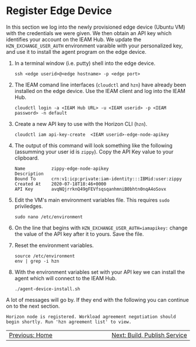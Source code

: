 # Register Edge Device

In this section we log into the newly provisioned edge device (Ubuntu VM) with the credentials 
we were given.  We then obtain an API key which identifies your account on the IEAM Hub. We 
update the `HZN_EXCHANGE_USER_AUTH` environment varaible with your personalized key, and use 
it to install the agent program on the edge device.

1. In a terminal window (i.e. putty) shell into the edge device.  
   ```
   ssh <edge userid>@<edge hostname> -p <edge port>

   ```

2. The IEAM comand line interfaces (`cloudctl` and `hzn`) have already been installed on the edge device.  Use the IEAM client and log into the IEAM Hub.   
   ```
   cloudctl login -a <IEAM Hub URL> -u <IEAM userid> -p <IEAM password> -n default

   ```

3. Create a new API key to use with the Horizon CLI (`hzn`).   
   ```
   cloudctl iam api-key-create  <IEAM userid>-edge-node-apikey 

   ```  

4. The output of this command will look something like the following (assumming your user id is `zippy`).  Copy the API Key value to your clipboard. 

   ```
   Name          zippy-edge-node-apikey
   Description
   Bound To      crn:v1:icp:private:iam-identity:::IBMid:user:zippy
   Created At    2020-07-18T18:46+0000
   API Key       avqNQjrrknQ49gFEVfsqsqanhmniB0bhtn0nqA4oSovx
   ```

5. Edit the VM's main environment variables file.  This requires `sudo` priviledges. 

   ```
   sudo nano /etc/environment

   ```

6. On the line that begins with `HZN_EXCHANGE_USER_AUTH=iamapikey:` change the value of the API key after it to yours.  Save the file.  

7. Reset the environment variables.   

   ```
   source /etc/environment
   env | grep -i hzn

   ```

8. With the environment variables set with your API key we can install the agent which will connect to the IEAM Hub.  

   ```
   ./agent-device-install.sh 

   ```

A lot of messages will go by.  If they end with the following you can continue on to the next section.  

   ```
   Horizon node is registered. Workload agreement negotiation should begin shortly. Run 'hzn agreement list' to view.
   ```


<table align="center">
<tr>
  <td align="left" width="9999"><a href="README.md">Previous: Home</a> </td>
  <td align="right" width="9999"><a href="build_publish_service.md">Next: Build, Publish Service </a> </td>
</tr>
</table>

